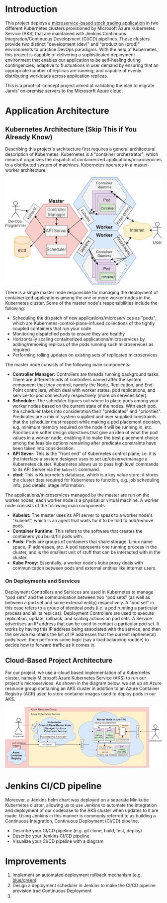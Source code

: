 # Introduction
This project deploys a [microservice-based stock trading application](https://github.com/jarviscanada/jarvis_data_eng_KevinShimotakahara/tree/develop/springboot) in two different Kubernetes clusters provisioned by Microsoft Azure Kubernetes Service (AKS) that are maintained with Jenkins Continuous Integration/Continuous Development (CI/CD) pipelines. These clusters provide two distinct "development (dev)" and "production (prod)" environments to practice DevOps paradigms. With the help of Kubernetes, this project is capable of delivering a sophisticated deployment environment that enables our application to be self-healing during contingencies; adaptive to fluctuations in user demand by ensuring that an appropriate number of replicas are running; and capable of evenly distributing workloads across application replicas.

This is a proof-of-concept project aimed at validating the plan to migrate Jarvis' on-premise servers to the Microsorft Azure cloud. 

# Application Architecture

## Kubernetes Architecture (Skip This if You Already Know)
Describing this project's architecture first requires a general architectural description of Kubernetes. Kubernetes is a "container orchestrator", which means it organizes the dispatch of containerized applications/microservices to a distributed system of machines. Kubernetes operates in a master-worker architecture:

![my image](./assets/K8S-Arch.png)

There is a single master node responsible for managing the deployment of containerized applications among the one or more worker nodes in the Kubernetes cluster. Some of the master node's responsibilities include the following:
 - Scheduling the dispatch of new applications/microservices as "pods", which are Kubernetes-control-plane-infused collections of the tightly coupled containers that run your code
 - Monitoring dispatched pods to ensure they are healthy
 - Horizontally scaling containerized applications/microservices by adding/removing replicas of the pods running such microservices as required
 - Performing rolling updates on existing sets of replicated microservices

The master node consists of the following main components:
 - **Controller Manager:** Controllers are threads running background tasks. There are different kinds of controllers named after the system component that they control, namely the Node, Replication, and End-Point controllers, which deal with worker states, pod replications, and service-to-pod connectivity respectively (more on services later).
 - **Scheduler:**  The scheduler figures out where to place pods among your worker nodes based on the current state of the nodes. With each pod, the scheduler takes into consideration their "predicates" and "priorities". Predicates are a mix of system supplied and user supplied constraints that the scheduler must respect while making a pod placement decision, e.g. minimum memory required on the node it will be running in, etc. Priorities are softer design objectives that give an idea of what the pod values in a worker node, enabling it to make the best placement choice among the feasible options remaining after predicate constraints have been taken into consideration.
 - **API Sever:** This is the "front end" of Kubernetes control plane, i.e. it is the interface a system designer uses to set up/observe/manage a Kubernetes cluster. Kubernetes allows us to pass high level commands to its API Server via the `kubectl` command.
 - **etcd:** This is Kubernete's database, which is a key value store; it stores the cluster data required for Kubernetes to function, e.g. job scheduling info, pod details, stage information.

The applications/microservices managed by the master are run on the worker nodes; each worker node is a physical or virtual machine. A worker node consists of the following main components:
 - **Kubelet:** The master uses its API server to speak to a worker node's "kubelet", which is an agent that waits for it to be told to add/remove pods.
 - **Container Runtime:** This refers to the software that creates the containers you build/fill pods with.
 - **Pods:** Pods are groups of containers that share storage, Linux name space, IP addresses, etc. A pod represents one running process in the cluster, and is the smallest unit of stuff that can be interacted with in the cluster.
 - **Kube Proxy:** Essentially, a worker node's kube proxy deals with communication between pods and external entities like internet users.

### On Deployments and Services
Deployment Controllers and Services are used in Kubernetes to manage "pod sets" and the communication between two "pod sets" (as well as between a pod set and some external entity) respectively. A "pod set" in this case refers to a group of identical pods (i.e. a pod running a particular process and all its replicas). Deployment Controllers are used to execute replication, update, rollback, and scaling actions on pod sets. A Service advertises an IP address that can be used to contact a particular pod set. It works by having this IP address being associated with the service, and then the service maintains the list of IP addresses that the current (ephemeral) pods have, then performs some logic (say a load balancing routine) to decide how to forward traffic as it comes in.

## Cloud-Based Project Architecture
For our project, we use a-cloud based implementation of a Kubernetes cluster, namely Microsoft Azure Kubernetes Service (AKS) to run our project's microservices. As shown in the diagram below, we set up an Azure resource group containing an AKS cluster in addition to an Azure Container Registry (ACR) used to store container images used to deploy pods in our AKS.

![my image](./assets/AKS-Arch.png)


# Jenkins CI/CD pipeline
Moreover, a Jenkins helm chart was deployed on a separate Minikube Kubernetes cluster, allowing us to use Jenkins to automate the integration and deployment of our codebase to the AKS cluster when updates to it are made. Using Jenkins in this manner is commonly referred to as building a Continuous Integration, Continuous Deployment (CI/CD) pipeline.
- Describe your CI/CD pipeline (e.g. git clone, build, test, deploy)
- Describe your Jenkins CI/CD pipeline
- Visualize your Ci/CD pipeline with a diagram

# Improvements
1. Implement an automated deployment rollback mechanism (e.g. [blue/green](https://martinfowler.com/bliki/BlueGreenDeployment.html))
2. Design a deployment scheduler in Jenkins to make the CI/CD pipeline provision true Continuous Deployment
3.
